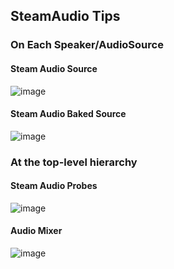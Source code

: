 ## SteamAudio Tips

### On Each Speaker/AudioSource
#### Steam Audio Source
![image](https://user-images.githubusercontent.com/25694892/229385117-1f6d3315-3359-4f70-bfdc-27c0e0e9fcdf.png)

#### Steam Audio Baked Source
![image](https://user-images.githubusercontent.com/25694892/229385128-224818b2-ca86-4c3c-81c6-cd5ed6952d8b.png)

### At the top-level hierarchy
#### Steam Audio Probes
![image](https://user-images.githubusercontent.com/25694892/229385134-2a1e1943-4447-4b89-a2b2-4a1879df5f89.png)

#### Audio Mixer
![image](https://user-images.githubusercontent.com/25694892/229385138-0af8a935-06e3-4763-be31-5861a0889734.png)
